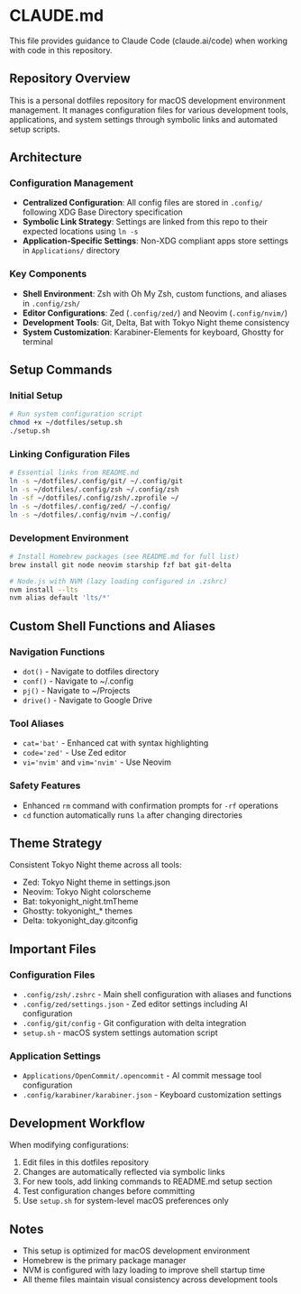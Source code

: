 # CLAUDE.md

This file provides guidance to Claude Code (claude.ai/code) when working with code in this repository.

## Repository Overview

This is a personal dotfiles repository for macOS development environment management. It manages configuration files for various development tools, applications, and system settings through symbolic links and automated setup scripts.

## Architecture

### Configuration Management
- **Centralized Configuration**: All config files are stored in `.config/` following XDG Base Directory specification
- **Symbolic Link Strategy**: Settings are linked from this repo to their expected locations using `ln -s`
- **Application-Specific Settings**: Non-XDG compliant apps store settings in `Applications/` directory

### Key Components
- **Shell Environment**: Zsh with Oh My Zsh, custom functions, and aliases in `.config/zsh/`
- **Editor Configurations**: Zed (`.config/zed/`) and Neovim (`.config/nvim/`)
- **Development Tools**: Git, Delta, Bat with Tokyo Night theme consistency
- **System Customization**: Karabiner-Elements for keyboard, Ghostty for terminal

## Setup Commands

### Initial Setup
```bash
# Run system configuration script
chmod +x ~/dotfiles/setup.sh
./setup.sh
```

### Linking Configuration Files
```bash
# Essential links from README.md
ln -s ~/dotfiles/.config/git/ ~/.config/git
ln -s ~/dotfiles/.config/zsh ~/.config/zsh
ln -sf ~/dotfiles/.config/zsh/.zprofile ~/
ln -s ~/dotfiles/.config/zed/ ~/.config/
ln -s ~/dotfiles/.config/nvim ~/.config/
```

### Development Environment
```bash
# Install Homebrew packages (see README.md for full list)
brew install git node neovim starship fzf bat git-delta

# Node.js with NVM (lazy loading configured in .zshrc)
nvm install --lts
nvm alias default 'lts/*'
```

## Custom Shell Functions and Aliases

### Navigation Functions
- `dot()` - Navigate to dotfiles directory
- `conf()` - Navigate to ~/.config
- `pj()` - Navigate to ~/Projects
- `drive()` - Navigate to Google Drive

### Tool Aliases
- `cat='bat'` - Enhanced cat with syntax highlighting
- `code='zed'` - Use Zed editor
- `vi='nvim'` and `vim='nvim'` - Use Neovim

### Safety Features
- Enhanced `rm` command with confirmation prompts for `-rf` operations
- `cd` function automatically runs `la` after changing directories

## Theme Strategy

Consistent Tokyo Night theme across all tools:
- Zed: Tokyo Night theme in settings.json
- Neovim: Tokyo Night colorscheme
- Bat: tokyonight_night.tmTheme
- Ghostty: tokyonight_* themes
- Delta: tokyonight_day.gitconfig

## Important Files

### Configuration Files
- `.config/zsh/.zshrc` - Main shell configuration with aliases and functions
- `.config/zed/settings.json` - Zed editor settings including AI configuration
- `.config/git/config` - Git configuration with delta integration
- `setup.sh` - macOS system settings automation script

### Application Settings
- `Applications/OpenCommit/.opencommit` - AI commit message tool configuration
- `.config/karabiner/karabiner.json` - Keyboard customization settings

## Development Workflow

When modifying configurations:
1. Edit files in this dotfiles repository
2. Changes are automatically reflected via symbolic links
3. For new tools, add linking commands to README.md setup section
4. Test configuration changes before committing
5. Use `setup.sh` for system-level macOS preferences only

## Notes

- This setup is optimized for macOS development environment
- Homebrew is the primary package manager
- NVM is configured with lazy loading to improve shell startup time
- All theme files maintain visual consistency across development tools